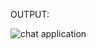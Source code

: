 
OUTPUT:

![chat application](https://github.com/user-attachments/assets/0409090d-ab88-4404-9944-f37f3b1ed9dc)
